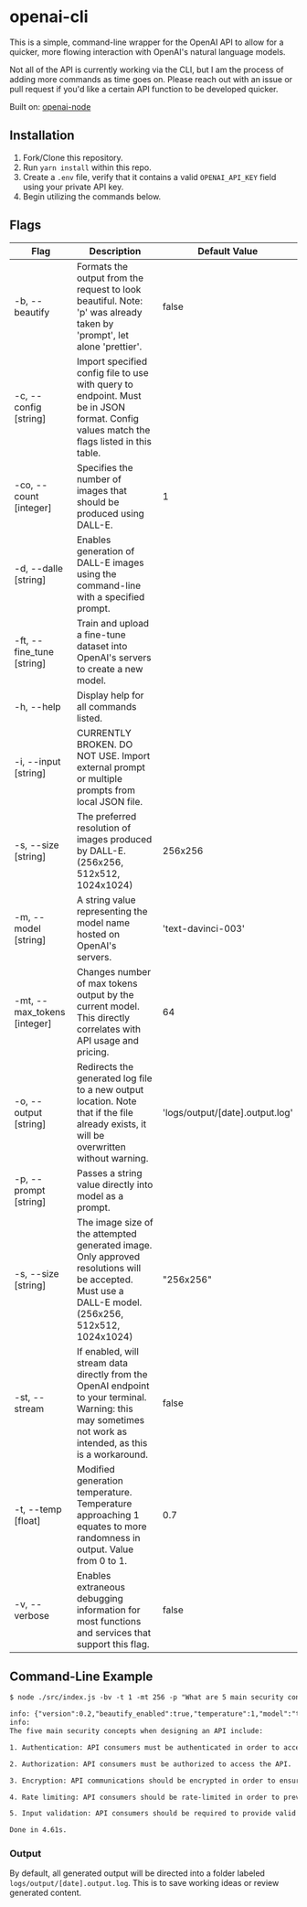 # openai-cli

This is a simple, command-line wrapper for the OpenAI API to allow for a quicker, more flowing interaction with OpenAI's natural language models.

Not all of the API is currently working via the CLI, but I am the process of adding more commands as time goes on. Please reach out with an issue or pull request if you'd like a certain API function to be developed quicker.

Built on: [openai-node](https://github.com/openai/openai-node)

## Installation

1. Fork/Clone this repository.
2. Run `yarn install` within this repo.
3. Create a `.env` file, verify that it contains a valid `OPENAI_API_KEY` field using your private API key.
4. Begin utilizing the commands below.

## Flags

| Flag                        | Description                                                                                                                                                 | Default Value                   |
| --------------------------- | ----------------------------------------------------------------------------------------------------------------------------------------------------------- | ------------------------------- |
| -b, --beautify              | Formats the output from the request to look beautiful. Note: 'p' was already taken by 'prompt', let alone 'prettier'.                                       | false                           |
| -c, --config [string]       | Import specified config file to use with query to endpoint. Must be in JSON format. Config values match the flags listed in this table.                     |                                 |
| -co, --count [integer]      | Specifies the number of images that should be produced using DALL-E.                                                                                        | 1                               |
| -d, --dalle [string]        | Enables generation of DALL-E images using the command-line with a specified prompt.                                                                         |                                 |
| -ft, --fine_tune [string]   | Train and upload a fine-tune dataset into OpenAI's servers to create a new model.                                                                           |                                 |
| -h, --help                  | Display help for all commands listed.                                                                                                                       |                                 |
| -i, --input [string]        | CURRENTLY BROKEN. DO NOT USE. Import external prompt or multiple prompts from local JSON file.                                                              |                                 |
| -s, --size [string]         | The preferred resolution of images produced by DALL-E. (256x256, 512x512, 1024x1024)                                                                        | 256x256                         |
| -m, --model [string]        | A string value representing the model name hosted on OpenAI's servers.                                                                                      | 'text-davinci-003'              |
| -mt, --max_tokens [integer] | Changes number of max tokens output by the current model. This directly correlates with API usage and pricing.                                              | 64                              |
| -o, --output [string]       | Redirects the generated log file to a new output location. Note that if the file already exists, it will be overwritten without warning.                    | 'logs/output/[date].output.log' |
| -p, --prompt [string]       | Passes a string value directly into model as a prompt.                                                                                                      |                                 |
| -s, --size [string]         | The image size of the attempted generated image. Only approved resolutions will be accepted. Must use a DALL-E model. (256x256, 512x512, 1024x1024)         | "256x256"                       |
| -st, --stream               | If enabled, will stream data directly from the OpenAI endpoint to your terminal. Warning: this may sometimes not work as intended, as this is a workaround. | false                           |
| -t, --temp [float]          | Modified generation temperature. Temperature approaching 1 equates to more randomness in output. Value from 0 to 1.                                         | 0.7                             |
| -v, --verbose               | Enables extraneous debugging information for most functions and services that support this flag.                                                            | false                           |

## Command-Line Example

```txt
$ node ./src/index.js -bv -t 1 -mt 256 -p "What are 5 main security concepts when designing an API?"

info: {"version":0.2,"beautify_enabled":true,"temperature":1,"model":"text-davinci-003","max_tokens":256}
info:
The five main security concepts when designing an API include:

1. Authentication: API consumers must be authenticated in order to access the API.

2. Authorization: API consumers must be authorized to access the API.

3. Encryption: API communications should be encrypted in order to ensure privacy.

4. Rate limiting: API consumers should be rate-limited in order to prevent malicious or excessive use.

5. Input validation: API consumers should be required to provide valid input in order to prevent security risks.

Done in 4.61s.
```

### Output

By default, all generated output will be directed into a folder labeled `logs/output/[date].output.log`. This is to save working ideas or review generated content.